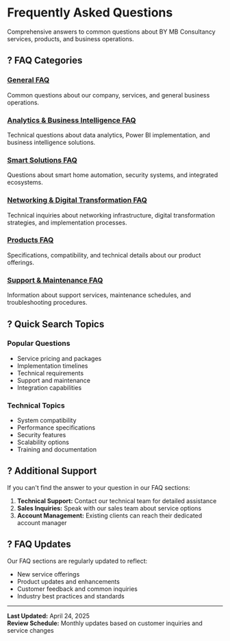 # Frequently Asked Questions

Comprehensive answers to common questions about BY MB Consultancy services, products, and business operations.

## ? FAQ Categories

### [General FAQ](General_FAQ_v1.0_20250424.md)
Common questions about our company, services, and general business operations.

### [Analytics & Business Intelligence FAQ](Analytics_BI_FAQ_v1.0_20250424.md)
Technical questions about data analytics, Power BI implementation, and business intelligence solutions.

### [Smart Solutions FAQ](Smart_Solutions_FAQ_v1.0_20250424.md)
Questions about smart home automation, security systems, and integrated ecosystems.

### [Networking & Digital Transformation FAQ](Networking_DT_FAQ_v1.0_20250424.md)
Technical inquiries about networking infrastructure, digital transformation strategies, and implementation processes.

### [Products FAQ](Products_FAQ_v1.0_20250424.md)
Specifications, compatibility, and technical details about our product offerings.

### [Support & Maintenance FAQ](Support_Maintenance_FAQ_v1.0_20250424.md)
Information about support services, maintenance schedules, and troubleshooting procedures.

## ? Quick Search Topics

### Popular Questions
- Service pricing and packages
- Implementation timelines
- Technical requirements
- Support and maintenance
- Integration capabilities

### Technical Topics
- System compatibility
- Performance specifications
- Security features
- Scalability options
- Training and documentation

## ? Additional Support

If you can't find the answer to your question in our FAQ sections:

1. **Technical Support:** Contact our technical team for detailed assistance
2. **Sales Inquiries:** Speak with our sales team about service options
3. **Account Management:** Existing clients can reach their dedicated account manager

## ? FAQ Updates

Our FAQ sections are regularly updated to reflect:
- New service offerings
- Product updates and enhancements
- Customer feedback and common inquiries
- Industry best practices and standards

---

**Last Updated:** April 24, 2025  
**Review Schedule:** Monthly updates based on customer inquiries and service changes